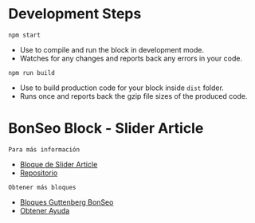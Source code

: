 # Development Steps
 `npm start`
- Use to compile and run the block in development mode.
- Watches for any changes and reports back any errors in your code.

`npm run build`
- Use to build production code for your block inside `dist` folder.
- Runs once and reports back the gzip file sizes of the produced code.


# BonSeo Block - Slider Article



`Para más información`
- [Bloque de Slider Article](https://www.bonseo.es/bloques-gutenberg/arrow-banner)
- [Repositorio](https://gitlab.com/bonseo-guttenberg/bs-arrow-banner)

`Obtener más bloques`
- [Bloques Guttenberg BonSeo](https://www.bonseo.es/bloques-gutenberg)
- [Obtener Ayuda](https://www.bonseo.es/)
